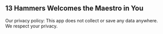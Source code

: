 ## 13 Hammers Welcomes the Maestro in You

Our privacy policy:
This app does not collect or save any data anywhere.  
We respect your privacy.
